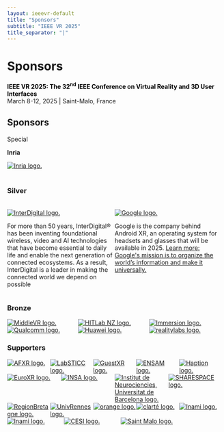 ```yaml
---
layout: ieeevr-default
title: "Sponsors"
subtitle: "IEEE VR 2025"
title_separator: "|"
---
```

<style>
div.silver {
  width:100%;
  overflow:auto;
  display: flex;
}
div.silver div {
  width:50%;  
  float:left;
}
div.bronze {
  width:100%;
  overflow:auto;
  display: flex;
}
div.bronze div {
  width:33%;  
  float:left;
}
div.supportersfi {
  width:100%;
  overflow:auto;
  display: flex;
}
div.supportersfi div {
  width:20%;  
  float:left;
}
div.supportersfo {
  width:100%;
  overflow:auto;
  display: flex;
}
div.supportersfo div {
  width:25%;  
  float:left;
}
div.supporterst {
  width:80%;
  overflow:auto;
  display: flex;
}
div.supporterst div {
  width:33%;  
  float:left;
}
</style>
<script type="text/javascript">
    $(document).ready(function(){
		var email = ""; 
		var domain = "ieeevr.org"; 
		email = "exhibitssponsors2025"; 
		$(".exhibitssponsors").html("<span class='text-nowrap'><a href=javascript:location='" + "mail" + "to:" + email + "@" + domain + "'><i class='fas fa-fw fa-envelope-square emailIcon' style=''></i><i class='emailText'>" + email + "@" + domain + "</a></i></span>");    
	});
</script>
<div>
    <h1 id="cfp-exhibitssponsors">Sponsors <div class="floatRight"><span class="exhibitssponsors"></span></div></h1>
    <p>
        <strong style="color: black">IEEE VR 2025: The 32<sup>nd</sup> IEEE Conference on Virtual Reality and 3D User Interfaces</strong><br />
            March 8-12, 2025 | Saint-Malo, France
    </p>    
    <h2 id="overview">Sponsors</h2>
    <div class="confsponsors-type">Special</div>
    <p><b>Inria</b></p>
    <a href="https://inria.fr/en" target="_blank">
        <img class="conf-icon"  src="/dev/assets/images/sponsors/Inria.png" alt="Inria logo.">
    </a>
    <br><br>
    <!-- Silver -->
    <h3 id="overview">Silver</h3>
    <br>
    <div class ="silver">
        <div>
        <a href="https://www.interdigital.com/" target="_blank">
            <img class="conf-icon"  src="/dev/assets/images/sponsors/InterDigital2.png" alt="InterDigital logo.">
        </a>
        <p>For more than 50 years, InterDigital® has been inventing foundational wireless, video and AI technologies that have become essential to daily life and enable the next generation of connected ecosystems. As a result, InterDigital is a leader in making the connected world we depend on possible</p>
        </div>
    <br>
        <div>
        <a href="https://about.google/" target="_blank">
            <img class="conf-icon"  src="/dev/assets/images/sponsors/Google.png" alt="Google logo.">
        </a>
        <p>Google is the company behind Android XR, an operating system for headsets and glasses that will be available in 2025. <a href="https://www.android.com/xr/">Learn more: Google's mission is to organize the world’s information and make it universally.</a></p>
        <br>
        </div>
    </div>
    <!-- Bronze -->
    <h3 id="overview">Bronze</h3>
    <div class="bronze">
        <div>
            <a href="https://www.middlevr.com/2/" target="_blank">
                <img class="conf-icon"  src="/dev/assets/images/sponsors/MiddleVR.png" alt="MiddleVR logo.">
            </a>
        </div> 
        <div>
            <a href="https://www.hitlabnz.org/" target="_blank">
                <img class="conf-icon"  src="/dev/assets/images/sponsors/Hit Lab NZ_Bronze.png" alt="HITLab NZ logo.">
            </a>
        </div>
        <div>
            <a href="https://www.immersion.fr/" target="_blank">
                <img class="conf-icon"  src="/dev/assets/images/sponsors/Immersion.png" alt="Immersion logo.">
            </a>
        </div>
    </div>
    <div class="bronze">
        <div>
            <a href="https://www.qualcomm.com/" target="_blank">
                <img class="conf-icon"  src="/dev/assets/images/sponsors/Qualcomm.png" alt="Qualcomm logo.">
            </a>
        </div>
        <div>
            <a href="https://www.huawei.com/en/" target="_blank">
                <img class="conf-icon"  src="/dev/assets/images/sponsors/Huawei.jpg" alt="Huawei logo.">
            </a>
        </div>
        <div>
            <a href="https://www.meta.com/fr/" target="_blank">
                <img class="conf-icon"  src="/dev/assets/images/sponsors/realitylabs.png" alt="realitylabs logo.">
            </a>
        </div>
    </div>
    <h3 id="overview">Supporters</h3>
    <div class="supportersfi">
        <div>
            <a href="https://www.afxr.org/page/1756926-accueil" target="_blank">
                <img class="conf-icon"  src="/dev/assets/images/sponsors/AFXR.png" alt="AFXR logo.">
            </a>
        </div>
        <div>
            <a href="https://labsticc.fr/en" target="_blank">
                <img class="conf-icon"  src="/dev/assets/images/sponsors/LabSTICC.png" alt="LabSTICC logo.">
            </a>
        </div>
        <div>
            <a href="https://guestxr.eu/" target="_blank">
                <img class="conf-icon"  src="/dev/assets/images/sponsors/GuestXR.png" alt="GuestXR logo.">
            </a>
        </div>
        <div>
            <a href="https://artsetmetiers.fr/en" target="_blank">
                <img class="conf-icon"  src="/dev/assets/images/sponsors/ENSAM.png" alt="ENSAM logo.">
            </a>
        </div>
        <div>
            <a href="https://www.haption.com/" target="_blank">
                <img class="conf-icon"  src="/dev/assets/images/sponsors/Haption.jpg" alt="Haption logo.">
            </a>
        </div>
    </div>    
    <div class="supportersfo">
        <div>
            <a href="https://www.euroxr-association.org/" target="_blank">
                <img class="conf-icon"  src="/dev/assets/images/sponsors/EuroXR.png" alt="EuroXR logo.">
            </a>
        </div>
        <div>
            <a href="https://www.insa-rennes.fr/graduate-school-of-engineering.html" target="_blank">
                <img class="conf-icon"  src="/dev/assets/images/sponsors/INSA.png" alt="INSA logo.">
            </a>
        </div>
        <div>
            <a href="https://www.neurociencies.ub.edu/" target="_blank">
                <img class="conf-icon"  src="/dev/assets/images/sponsors/InstitutNeurociencies.png" alt="Institut de Neurociencies, Universitat de Barcelona logo.">
            </a>
        </div>
        <div>
            <a href="https://sharespace.eu/" target="_blank">
                <img class="conf-icon"  src="/dev/assets/images/sponsors/SHARESPACE.jpg" alt="SHARESPACE logo.">
            </a>
        </div>
    </div>    
    <div class="supportersfi">
        <div>
            <a href="https://www.bretagne.bzh/" target="_blank">
                <img class="conf-icon"  src="/dev/assets/images/sponsors/RegionBretagne.jpg" alt="RegionBretagne logo.">
            </a>
        </div>
        <div>
            <a href="https://www.univ-rennes.fr/en" target="_blank">
                <img class="conf-icon"  src="/dev/assets/images/sponsors/UnivRennes.png" alt="UnivRennes logo.">
            </a>
        </div>
        <div>
            <a href="https://www.orange.fr/" target="_blank">
                <img class="conf-icon"  src="/dev/assets/images/sponsors/orange.png" alt="orange logo.">
            </a>
        </div>
        <div>
            <a href="https://www.clarte-lab.fr/" target="_blank">
                <img class="conf-icon"  src="/dev/assets/images/sponsors/clarte.png" alt="clarté logo.">
            </a>
        </div>
        <div>
            <a href="https://star.rcast.u-tokyo.ac.jp/en/" target="_blank">
                <img class="conf-icon"  src="/dev/assets/images/sponsors/inami.png" alt="Inami logo.">
            </a>
        </div>
    </div>        
    <div class="supporterst">
        <div>
            <a href="https://vrsj.org" target="_blank">
                <img class="conf-icon"  src="/dev/assets/images/sponsors/VRSJ.png" alt="Inami logo.">
            </a>
        </div>
        <div>
            <a href="https://www.cesi.fr/en/" target="_blank">
                <img class="conf-icon"  src="/dev/assets/images/sponsors/cesi.png" alt="CESI logo.">
            </a>
        </div>
        <div>
            <a href="https://www.stmalo-agglomeration.fr" target="_blank">
                <img class="conf-icon"  src="/dev/assets/images/sponsors/saintmalo.png" alt="Saint Malo logo.">
            </a>
        </div>
    </div>
</div>
